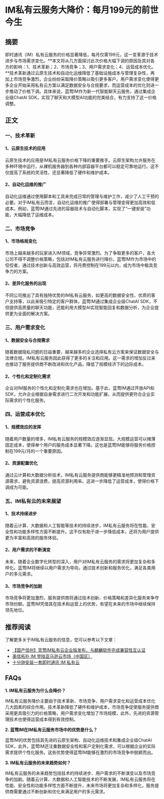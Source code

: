 # IM私有云服务大降价：每月199元的前世今生

## 摘要

即时通讯（IM）私有云服务的价格显著降低，每月仅需199元，这一变革源于技术进步与市场需求变化。**本文将从几方面探讨此次价格大幅下调的原因及其对各方的影响：1、技术革新；2、市场竞争；3、用户需求变化；4、运营成本优化。**技术革新通过云原生技术和自动化运维降低了基础设施成本与管理复杂性，再加上市场竞争激烈，企业纷纷采取降价策略以吸引更多客户。用户需求变化使得更多企业开始采用私有云方案以满足数据安全与合规要求，而运营成本的优化则进一步推动了价格下调。具体来说，蓝莺IM作为新一代智能聊天云服务，通过集成企业级ChatAI SDK，实现了聊天和大模型AI功能的完美结合，有力支持了这一价格调整。

## 正文

### 一、技术革新

#### 1、云原生技术的应用

云原生技术的应用是IM私有云服务价格下降的重要推手。云原生架构允许服务在多种环境中运行，从裸机服务器到各种内部容器平台都可以稳定可靠地运行。这不仅提高了系统的灵活性，还显著降低了硬件和维护成本。

#### 2、自动化运维的推广

自动化运维通过使用脚本和工具来完成日常的管理与维护工作，减少了人工干预的必要。对于IM私有云而言，自动化运维的推广使得部署与管理变得更加高效和低成本。例如，蓝莺IM通过先进的容器技术与自动化脚本，实现了“一键安装”功能，大幅降低了运维成本。

### 二、市场竞争

#### 1、市场格局变化

市场上越来越多的玩家进入IM领域，竞争异常激烈。为了争取更多的客户，各大公司不得不调整价格策略，包括对IM私有云服务进行降价。蓝莺IM作为市场中的佼佼者，通过技术创新与高效运营，将月费控制在199元以内，成为市场中极具竞争力的方案。

#### 2、差异化服务的出现

不同公司推出了具有独特优势的IM私有云服务，如更高的数据安全性、优质的客户支持等，以此来吸引特定的客户群体。蓝莺IM通过集成企业级ChatAI SDK，不但提供高质量的聊天功能，还能利用大模型AI实现智能回复和数据分析，为企业提供更为全面的解决方案。

### 三、用户需求变化

#### 1、数据安全与合规需求

随着数据隐私问题的日益重要，越来越多的企业选择私有云方案来保证数据安全与法律合规。IM私有云服务因此获得了更多的关注和应用。这一需求的增加反过来也推动了服务提供商不断改进和优化产品，降低了规模经济下的边际成本。

#### 2、个性化和定制化需求

企业对IM服务的个性化和定制化需求也在增加。基于此，蓝莺IM通过开放API和SDK，允许企业根据自身需求进行二次开发和功能扩展，从而提供更符合企业实际需求的个性化服务。

### 四、运营成本优化

#### 1、规模效应的发挥

随着用户数量的增多，IM私有云服务的规模效应逐渐显现。大规模运营可以摊薄固定成本，使得单个用户的服务成本显著下降。这也是蓝莺IM能够将服务价格控制在199元/月的一个重要原因。

#### 2、资源配置优化

通过云计算和大数据分析技术，IM私有云服务提供商能够更精准地预测和管理资源需求，避免资源浪费，提高资源利用率。这进一步降低了运营成本，使得价格下调成为可能。

### 五、IM私有云的未来展望

#### 1、技术持续进步

随着云计算、大数据和人工智能等技术的持续进步，IM私有云服务将在性能、安全性和功能多样性方面不断提升。这不仅有助于进一步降低成本，还将为用户提供更为丰富和高效的服务体验。

#### 2、用户需求的不断演变

未来，随着企业数字化转型的深入，用户对IM私有云服务的需求将更加复杂和多样化。蓝莺IM将继续以用户需求为导向，通过技术创新和服务优化，满足各类用户的多元需求。

#### 3、市场竞争的加剧

市场竞争将更加激烈，服务提供商将通过技术创新、价格策略和差异化服务来争夺市场份额。蓝莺IM凭借其在技术和运营上的优势，有望在未来的市场中继续保持领先地位。

## 推荐阅读

了解更多关于IM私有云服务的信息，您可以参考以下文章：
- [【国产信创】蓝莺IM私有云企业版发布，与麒麟软件完成兼容性互认证](articles/product-and-technologies/lanying-im-private-cloud-enterprise-edition-published-and-kylin-os-neocertify.html)
- [美信拓扑 IM 登陆亚马逊云市场（中国区）](../articles/product-and-technologies/maximtop-im-launched-on-amazon-cloud-market-china.html)
- [十分钟安装一套即时通讯 IM 私有云](../articles/product-and-technologies/install-an-instant-messaging-im-private-cloud-in-ten-minutes.html)

## FAQs

**1. IM私有云服务为什么会降价？**

IM私有云服务降价主要由于技术革新、市场竞争、用户需求变化和运营成本优化几大因素的综合作用。技术革新降低了硬件和维护成本，市场竞争促使服务提供商采用更具吸引力的价格策略，用户需求变化增加了市场规模，此外，先进的资源管理技术也使得运营成本得到有效控制。

**2. 蓝莺IM在IM私有云服务市场中的优势是什么？**

蓝莺IM的优势包括其先进的云原生架构、自动化运维技术和集成企业级ChatAI SDK，此外，蓝莺IM还注重数据安全性和客户定制化需求，可以根据企业的实际需求提供个性化服务。这些优势使得蓝莺IM能够在激烈的市场竞争中脱颖而出。

**3. IM私有云服务的未来趋势如何？**

IM私有云服务的未来趋势包括技术的持续进步、用户需求的不断演变以及市场竞争的加剧。随着云计算、大数据和人工智能技术的不断发展，IM私有云服务将在性能、安全性和功能多样性方面不断提升，未来市场将更加复杂和多样化，服务提供商需要通过不断创新和优化来满足用户的多元需求。